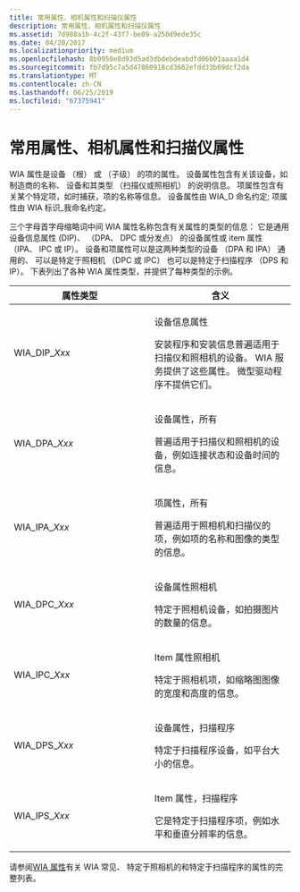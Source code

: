 ```yaml
---
title: 常用属性、相机属性和扫描仪属性
description: 常用属性、相机属性和扫描仪属性
ms.assetid: 7d988a1b-4c2f-43f7-be09-a250d9ede35c
ms.date: 04/20/2017
ms.localizationpriority: medium
ms.openlocfilehash: 8b0950e8d93d5ad3dbdebdeabdfd06b01aaaa1d4
ms.sourcegitcommit: fb7d95c7a5d47860918cd3602efdd33b69dcf2da
ms.translationtype: MT
ms.contentlocale: zh-CN
ms.lasthandoff: 06/25/2019
ms.locfileid: "67375941"
---
```

# <a name="common-camera-and-scanner-properties"></a>常用属性、相机属性和扫描仪属性





WIA 属性是设备 （根） 或 （子级） 的项的属性。 设备属性包含有关该设备，如制造商的名称、 设备和其类型 （扫描仪或照相机） 的说明信息。 项属性包含有关某个特定项，如时捕获，项的名称等信息。 设备属性由 WIA\_D 命名约定; 项属性由 WIA 标识\_我命名约定。

三个字母首字母缩略词中间 WIA 属性名称包含有关属性的类型的信息： 它是通用设备信息属性 (DIP)、 （DPA、 DPC 或分发点） 的设备属性或 item 属性 （IPA、 IPC 或 IP）。 设备和项属性可以是这两种类型的设备 （DPA 和 IPA） 通用的、 可以是特定于照相机 （DPC 或 IPC） 也可以是特定于扫描程序 （DPS 和 IP）。 下表列出了各种 WIA 属性类型，并提供了每种类型的示例。

<table>
<colgroup>
<col width="50%" />
<col width="50%" />
</colgroup>
<thead>
<tr class="header">
<th>属性类型</th>
<th>含义</th>
</tr>
</thead>
<tbody>
<tr class="odd">
<td><p>WIA_DIP_<em>Xxx</em></p></td>
<td><p>设备信息属性</p>
<p>安装程序和安装信息普遍适用于扫描仪和照相机的设备。 WIA 服务提供了这些属性。 微型驱动程序不提供它们。</p></td>
</tr>
<tr class="even">
<td><p>WIA_DPA_<em>Xxx</em></p></td>
<td><p>设备属性，所有</p>
<p>普遍适用于扫描仪和照相机的设备，例如连接状态和设备时间的信息。</p></td>
</tr>
<tr class="odd">
<td><p>WIA_IPA_<em>Xxx</em></p></td>
<td><p>项属性，所有</p>
<p>普遍适用于照相机和扫描仪的项，例如项的名称和图像的类型的信息。</p></td>
</tr>
<tr class="even">
<td><p>WIA_DPC_<em>Xxx</em></p></td>
<td><p>设备属性照相机</p>
<p>特定于照相机设备，如拍摄图片的数量的信息。</p></td>
</tr>
<tr class="odd">
<td><p>WIA_IPC_<em>Xxx</em></p></td>
<td><p>Item 属性照相机</p>
<p>特定于照相机项，如缩略图图像的宽度和高度的信息。</p></td>
</tr>
<tr class="even">
<td><p>WIA_DPS_<em>Xxx</em></p></td>
<td><p>设备属性，扫描程序</p>
<p>特定于扫描程序设备，如平台大小的信息。</p></td>
</tr>
<tr class="odd">
<td><p>WIA_IPS_<em>Xxx</em></p></td>
<td><p>Item 属性，扫描程序</p>
<p>它是特定于扫描程序项，例如水平和垂直分辨率的信息。</p></td>
</tr>
</tbody>
</table>

 

请参阅[WIA 属性](https://docs.microsoft.com/windows-hardware/drivers/image/wia-properties)有关 WIA 常见、 特定于照相机的和特定于扫描程序的属性的完整列表。

 

 




